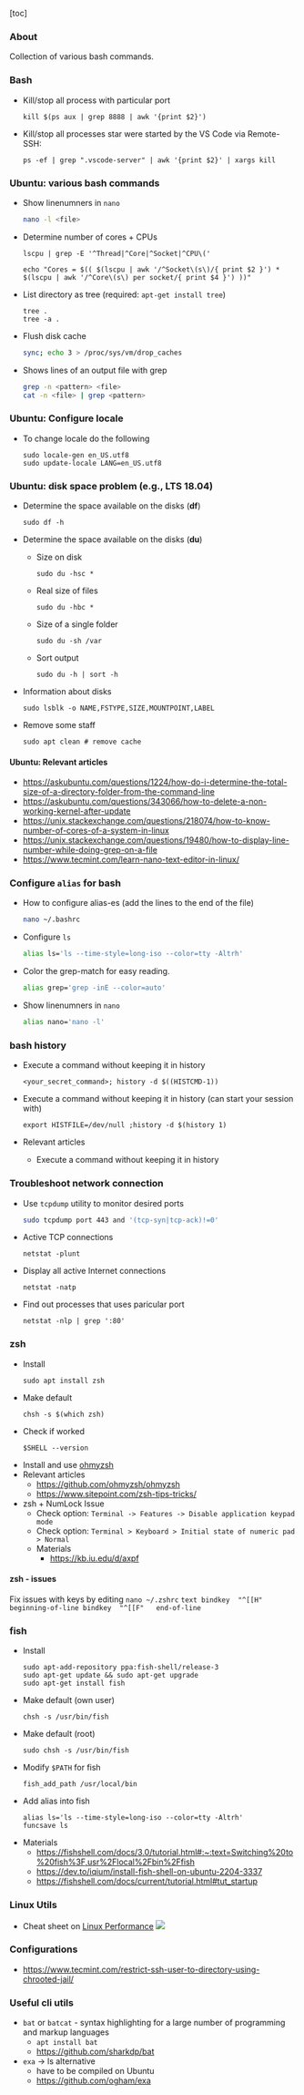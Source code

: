 [toc]

### About

Collection of various bash commands.

### Bash

* Kill/stop all process with particular port
    ```
    kill $(ps aux | grep 8888 | awk '{print $2}')
    ```
* Kill/stop all processes star were started by the VS Code via Remote-SSH:
    ```
    ps -ef | grep ".vscode-server" | awk '{print $2}' | xargs kill
    ```

### Ubuntu: various bash commands

* Show linenumners in ```nano```
    ```bash
    nano -l <file>
    ```

* Determine number of cores + CPUs
    ```
    lscpu | grep -E '^Thread|^Core|^Socket|^CPU\('
    ```
    ```
    echo "Cores = $(( $(lscpu | awk '/^Socket\(s\)/{ print $2 }') * $(lscpu | awk '/^Core\(s\) per socket/{ print $4 }') ))"
    ```

* List directory as tree (required: ```apt-get install tree```)
    ```
    tree .
    tree -a .
    ```

* Flush disk cache
    ```bash
    sync; echo 3 > /proc/sys/vm/drop_caches
    ```

* Shows lines of an output file with grep
    ```bash
    grep -n <pattern> <file>
    cat -n <file> | grep <pattern>
    ```

### Ubuntu: Configure locale

* To change locale do the following
    ```
    sudo locale-gen en_US.utf8
    sudo update-locale LANG=en_US.utf8
    ```

### Ubuntu: disk space problem (e.g., LTS 18.04)

* Determine the space available on the disks (**df**)
    ```
    sudo df -h
    ```
* Determine the space available on the disks (**du**)
    + Size on disk
        ```
        sudo du -hsc *
        ```
    + Real size of files
        ```
        sudo du -hbc *
        ```
    + Size of a single folder
        ```
        sudo du -sh /var
        ```
    + Sort output
        ```
        sudo du -h | sort -h
        ```
* Information about disks
    ```
    sudo lsblk -o NAME,FSTYPE,SIZE,MOUNTPOINT,LABEL
    ```

* Remove some staff
    ```
    sudo apt clean # remove cache
    ```

#### Ubuntu: Relevant articles

* https://askubuntu.com/questions/1224/how-do-i-determine-the-total-size-of-a-directory-folder-from-the-command-line
* https://askubuntu.com/questions/343066/how-to-delete-a-non-working-kernel-after-update
* https://unix.stackexchange.com/questions/218074/how-to-know-number-of-cores-of-a-system-in-linux
* https://unix.stackexchange.com/questions/19480/how-to-display-line-number-while-doing-grep-on-a-file
* https://www.tecmint.com/learn-nano-text-editor-in-linux/

### Configure ```alias``` for bash

* How to configure alias-es (add the lines to the end of the file)
    ```bash
    nano ~/.bashrc
    ```
* Configure ```ls```
    ```bash
    alias ls='ls --time-style=long-iso --color=tty -Altrh'
    ```
* Color the grep-match for easy reading.
    ```bash
    alias grep='grep -inE --color=auto'
    ```
* Show linenumners in ```nano```
    ```bash
    alias nano='nano -l'
    ```

### bash history

* Execute a command without keeping it in history
    ```
    <your_secret_command>; history -d $((HISTCMD-1))
    ```

* Execute a command without keeping it in history (can start your session with)
    ```
    export HISTFILE=/dev/null ;history -d $(history 1)
    ```

* Relevant articles
    - Execute a command without keeping it in history

### Troubleshoot network connection

* Use ```tcpdump``` utility to monitor desired ports
    ```bash
    sudo tcpdump port 443 and '(tcp-syn|tcp-ack)!=0'
    ```
* Active TCP connections
    ```
    netstat -plunt
    ```
* Display all active Internet connections
    ```
    netstat -natp
    ```
* Find out processes that uses paricular port
    ```
    netstat -nlp | grep ':80'
    ```

### zsh

* Install
    ```
    sudo apt install zsh
    ```
* Make default
    ```
    chsh -s $(which zsh)
    ```
* Check if worked
    ```
    $SHELL --version
    ```
* Install and use [ohmyzsh](https://ohmyz.sh/)
* Relevant articles
    + https://github.com/ohmyzsh/ohmyzsh
    + https://www.sitepoint.com/zsh-tips-tricks/
* zsh + NumLock Issue
    + Check option: ```Terminal -> Features -> Disable application keypad mode```
    + Check option: ```Terminal > Keyboard > Initial state of numeric pad > Normal```
    + Materials
        + https://kb.iu.edu/d/axpf

 #### zsh - issues

Fix issues with keys by editing ```nano ~/.zshrc```
     ```text
    bindkey  "^[[H"   beginning-of-line
    bindkey  "^[[F"   end-of-line
    ```

### fish

* Install
    ```
    sudo apt-add-repository ppa:fish-shell/release-3
    sudo apt-get update && sudo apt-get upgrade
    sudo apt-get install fish
    ```
* Make default (own user)
    ```
    chsh -s /usr/bin/fish
    ```
* Make default (root)
    ```
    sudo chsh -s /usr/bin/fish
    ```
* Modify `$PATH` for fish
    ```
    fish_add_path /usr/local/bin
    ```
* Add alias into fish
    ```
    alias ls='ls --time-style=long-iso --color=tty -Altrh'
    funcsave ls
    ```
* Materials
    - https://fishshell.com/docs/3.0/tutorial.html#:~:text=Switching%20to%20fish%3F,usr%2Flocal%2Fbin%2Ffish
    - https://dev.to/iqium/install-fish-shell-on-ubuntu-2204-3337
    - https://fishshell.com/docs/current/tutorial.html#tut_startup

### Linux Utils

* Cheat sheet on [Linux Performance](http://www.brendangregg.com/linuxperf.html)
![](http://www.brendangregg.com/Perf/linux_perf_tools_full.png?)

### Configurations

* https://www.tecmint.com/restrict-ssh-user-to-directory-using-chrooted-jail/

### Useful cli utils

* ```bat``` or ```batcat``` - syntax highlighting for a large number of programming and markup languages
    - ```apt install bat```
    - https://github.com/sharkdp/bat
* ```exa``` -> ls alternative
    - have to be compiled on Ubuntu
    - https://github.com/ogham/exa
